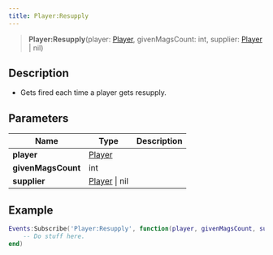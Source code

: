 ```yaml
---
title: Player:Resupply
---
```


> **Player:Resupply**(player: [Player](/vext/ref/server/type/player), givenMagsCount: int, supplier: [Player](/vext/ref/server/type/player) \| nil)

## Description 

- Gets fired each time a player gets resupply.

## Parameters

| Name | Type | Description |
| ---- | ---- | ----------- |
| **player** | [Player](/vext/ref/server/type/player) |  |
| **givenMagsCount** | int |  |
| **supplier** | [Player](/vext/ref/server/type/player) \| nil |  |

## Example

```lua
Events:Subscribe('Player:Resupply', function(player, givenMagsCount, supplier)
    -- Do stuff here.
end)
```
